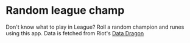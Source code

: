 # Random league champ

Don't know what to play in League? Roll a random champion and runes using this app. Data is fetched from Riot's [Data Dragon](https://developer.riotgames.com/docs/lol#data-dragon)
